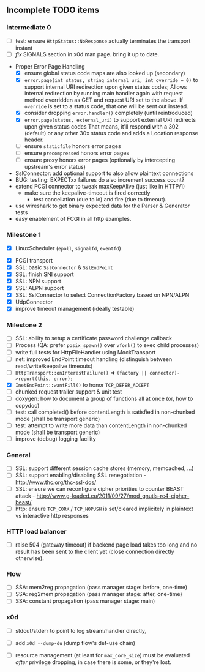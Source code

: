 
## Incomplete TODO items

### Intermediate 0

- [ ] test: ensure `HttpStatus::NoResponse` actually terminates the transport instant
- [ ] *fix* SIGNALS section in x0d man page. bring it up to date.
- Proper Error Page Handling
  - [x] ensure global status code maps are also looked up (secondary)
  - [x] `error.page(int status, string internal_uri, int override = 0)`
        to support internal URI redirection upon given status codes;
        Allows internal redirection by running main handler again with
        request method overridden as GET and request URI set to the above.
        If `override` is set to a status code, that one will be sent out
        instead.
  - [x] consider dropping `error.handler()` completely (until reintroduced)
  - [x] `error.page(status, external_uri)` to support external URI redirects upon given status codes
        That means, it'll respond with a 302 (default) or any other 30x status
        code and adds a Location response header.
  - [ ] ensure `staticfile` honors error pages
  - [ ] ensure `precompressed` honors error pages
  - [ ] ensure proxy honors error pages (optionally by intercepting upstream's error status)
- SslConnector: add optional support to also allow plaintext connections
- BUG: testing: EXPECTxx failures do also increment success count?
- extend FCGI connector to tweak maxKeepAlive (just like in HTTP/1)
  - make sure the keepalive-timeout is fired correctly
    - test cancellation (due to io) and fire (due to timeout).
- use wireshark to get binary expected data for the Parser & Generator tests
- easy enablement of FCGI in all http examples.

### Milestone 1

* [x] LinuxScheduler (`epoll`, `signalfd`, `eventfd`)
- [x] FCGI transport
- [x] SSL: basic `SslConnector` & `SslEndPoint`
- [x] SSL: finish SNI support
- [x] SSL: NPN support
- [x] SSL: ALPN support
- [x] SSL: SslConnector to select ConnectionFactory based on NPN/ALPN
- [x] UdpConnector
- [x] improve timeout management (ideally testable)

### Milestone 2

- [ ] SSL: ability to setup a certificate password challenge callback
- [ ] Process (QA: prefer `posix_spawn()` over `vfork()` to exec child processes)
- [ ] write full tests for HttpFileHandler using MockTransport
- [ ] net: improved EndPoint timeout handling
      (distinguish between read/write/keepalive timeouts)
- [ ] `HttpTransport::onInterestFailure()` => `(factory || connector)->report(this, error);`
- [x] `InetEndPoint::wantFill()` to honor `TCP_DEFER_ACCEPT`
- [ ] chunked request trailer support & unit test
- [ ] doxygen: how to document a group of functions all at once (or, how to copydoc)
- [ ] test: call completed() before contentLength is satisfied in non-chunked mode (shall be transport generic)
- [ ] test: attempt to write more data than contentLength in non-chunked mode (shall be transport generic)
- [ ] improve (debug) logging facility

### General

- [ ] SSL: support different session cache stores (memory, memcached, ...)
- [ ] SSL: support enabling/disabling SSL renegotiation - http://www.thc.org/thc-ssl-dos/
- [ ] SSL: ensure we can reconfigure cipher priorities to counter BEAST attack - http://www.g-loaded.eu/2011/09/27/mod_gnutls-rc4-cipher-beast/
- [ ] http: ensure `TCP_CORK` / `TCP_NOPUSH` is set/cleared implicitely in plaintext vs interactive http responses

### HTTP load balancer

- [ ] raise 504 (gateway timeout) if backend page load takes too long and no result has been sent to the client yet (close connection directly otherwise).

### Flow
- [ ] SSA: mem2reg propagation (pass manager stage: before, one-time)
- [ ] SSA: reg2mem propagation (pass manager stage: after, one-time)
- [ ] SSA: constant propagation (pass manager stage: main)

### x0d

- [ ] stdout/stderr to point to log stream/handler directly,
- [ ] add `x0d --dump-du` (dump flow's def-use chain)
- [ ] resource management (at least for `max_core_size`) must be evaluated *after* privilege dropping, in case there is some, or they're lost.

